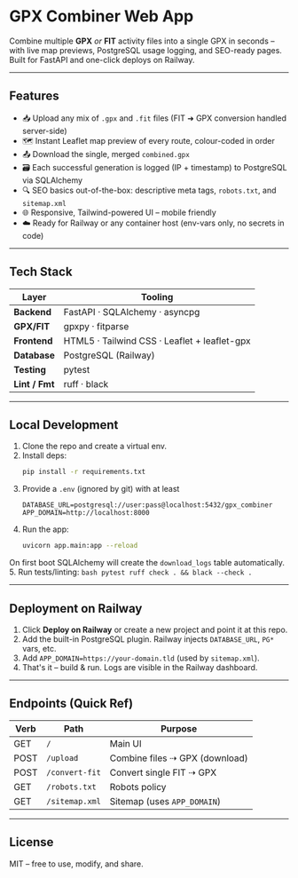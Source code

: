 # GPX Combiner Web App

Combine multiple **GPX** _or_ **FIT** activity files into a single GPX in seconds – with live map previews, PostgreSQL usage logging, and SEO-ready pages. Built for FastAPI and one-click deploys on Railway.

---
## Features
- 📥 Upload any mix of `.gpx` and `.fit` files (FIT ➜ GPX conversion handled server-side)
- 🗺️ Instant Leaflet map preview of every route, colour-coded in order
- 📤 Download the single, merged `combined.gpx`
- 🗃️ Each successful generation is logged (IP + timestamp) to PostgreSQL via SQLAlchemy
- 🔍 SEO basics out-of-the-box: descriptive meta tags, `robots.txt`, and `sitemap.xml`
- 🌐 Responsive, Tailwind-powered UI – mobile friendly
- ☁️ Ready for Railway or any container host (env-vars only, no secrets in code)

---
## Tech Stack
| Layer        | Tooling |
|--------------|---------|
| **Backend**  | FastAPI · SQLAlchemy · asyncpg |
| **GPX/FIT**  | gpxpy · fitparse |
| **Frontend** | HTML5 · Tailwind CSS · Leaflet + leaflet-gpx |
| **Database** | PostgreSQL (Railway) |
| **Testing**  | pytest |
| **Lint / Fmt** | ruff · black |

---
## Local Development
1.  Clone the repo and create a virtual env.
2.  Install deps:
    ```bash
    pip install -r requirements.txt
    ```
3.  Provide a `.env` (ignored by git) with at least
    ```env
    DATABASE_URL=postgresql://user:pass@localhost:5432/gpx_combiner
    APP_DOMAIN=http://localhost:8000
    ```
4.  Run the app:
    ```bash
    uvicorn app.main:app --reload
    ```
   On first boot SQLAlchemy will create the `download_logs` table automatically.
5.  Run tests/linting:
    ```bash
    pytest
    ruff check . && black --check .
    ```

---
## Deployment on Railway
1.  Click **Deploy on Railway** or create a new project and point it at this repo.
2.  Add the built-in PostgreSQL plugin.  Railway injects `DATABASE_URL`, `PG*` vars, etc.
3.  Add `APP_DOMAIN=https://your-domain.tld` (used by `sitemap.xml`).
4.  That's it – build & run.  Logs are visible in the Railway dashboard.

---
## Endpoints (Quick Ref)
| Verb | Path            | Purpose                     |
|------|-----------------|-----------------------------|
| GET  | `/`             | Main UI                     |
| POST | `/upload`       | Combine files ⇢ GPX (download)
| POST | `/convert-fit`  | Convert single FIT ⇢ GPX     |
| GET  | `/robots.txt`   | Robots policy               |
| GET  | `/sitemap.xml`  | Sitemap (uses `APP_DOMAIN`) |

---
## License
MIT – free to use, modify, and share. 